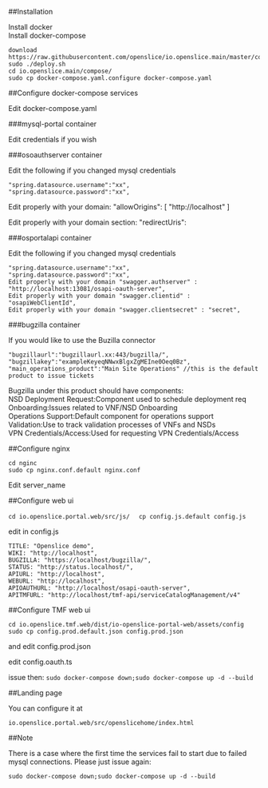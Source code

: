 ##Installation

Install docker  
Install docker-compose

```
download https://raw.githubusercontent.com/openslice/io.openslice.main/master/compose/deploy.sh
sudo ./deploy.sh
cd io.openslice.main/compose/
sudo cp docker-compose.yaml.configure docker-compose.yaml
```

##Configure docker-compose services

Edit docker-compose.yaml

###mysql-portal container 

Edit credentials if you wish

###osoauthserver container

Edit the following if you changed mysql credentials 
 
```
"spring.datasource.username":"xx",
"spring.datasource.password":"xx",
```
Edit properly with your domain: "allowOrigins": [ "http://localhost" ]

Edit properly with your domain section: "redirectUris":

###osportalapi container

Edit the following if you changed mysql credentials

```
"spring.datasource.username":"xx",
"spring.datasource.password":"xx",
Edit properly with your domain "swagger.authserver" : "http://localhost:13081/osapi-oauth-server",
Edit properly with your domain "swagger.clientid" : "osapiWebClientId",
Edit properly with your domain "swagger.clientsecret" : "secret",
```

###bugzilla container

If you would like to use the Buzilla connector

```
"bugzillaurl":"bugzillaurl.xx:443/bugzilla/",
"bugzillakey":"exampleKeyeqNNwxBlgxZgMEIne0Oeq0Bz",
"main_operations_product":"Main Site Operations" //this is the default product to issue tickets
```

Bugzilla under this product should have components:  
NSD Deployment Request:Component used to schedule deployment req  
Onboarding:Issues related to VNF/NSD Onboarding  
Operations Support:Default component for operations support  
Validation:Use to track validation processes of VNFs and NSDs  
VPN Credentials/Access:Used for requesting VPN Credentials/Access   


##Configure nginx

```
cd nginc
sudo cp nginx.conf.default nginx.conf
```
Edit server_name


##Configure web ui

`cd io.openslice.portal.web/src/js/  `
`cp config.js.default config.js  `

edit in config.js  
```
TITLE: "Openslice demo",
WIKI: "http://localhost",
BUGZILLA: "https://localhost/bugzilla/",
STATUS: "http://status.localhost/",
APIURL: "http://localhost",
WEBURL: "http://localhost",
APIOAUTHURL: "http://localhost/osapi-oauth-server",
APITMFURL: "http://localhost/tmf-api/serviceCatalogManagement/v4"

```

##Configure TMF web ui
```
cd io.openslice.tmf.web/dist/io-openslice-portal-web/assets/config
sudo cp config.prod.default.json config.prod.json
```
and edit config.prod.json

edit config.oauth.ts

issue then:
`sudo docker-compose down;sudo docker-compose up -d --build`


##Landing page

You can configure it at

```
io.openslice.portal.web/src/openslicehome/index.html
```


##Note

There is a case where the first time the services fail to start due to failed mysql connections. Please just issue again:

`sudo docker-compose down;sudo docker-compose up -d --build`


